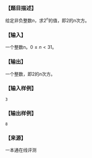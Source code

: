 ### 【题目描述】

给定非负整数$n$，求$2^n$的值，即$2$的$n$次方。

### 【输入】

一个整数$n$。$0 ≤ n < 31$。

### 【输出】

一个整数，即$2$的$n$次方。

### 【输入样例】

```
3

```

### 【输出样例】

```
8
```


 ### 【来源】

 一本通在线评测 
